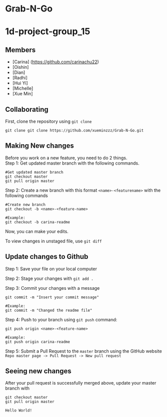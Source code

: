 # Grab-N-Go
# 1d-project-group_15

## Members

- [Carina] (https://github.com/carinachu22)  
- [Oishin]  
- [Dian]  
- [Radhi]    
- [Hui Yi]  
- [Michelle]  
- [Xue Min]

## Collaborating

First, clone the repository using `git clone`   
```
git clone git clone https://github.com/xueminzzz/Grab-N-Go.git
```

## Making New changes

Before you work on a new feature, you need to do 2 things.   
Step 1: Get updated master branch with the following commands. 

```
#Get updated master branch
git checkout master
git pull origin master
```

Step 2: Create a new branch with this format `<name>-<featurename>` with the following commands
```
#Create new branch
git checkout -b <name>-<feature-name>

#Example:
git checkout -b carina-readme

```

Now, you can make your edits.

To view changes in unstaged file, use `git diff`

## Update changes to Github

Step 1: Save your file on your local computer

Step 2: Stage your changes with `git add .`

Step 3: Commit your changes with a message

```
git commit -m "Insert your commit message"

#Example:
git commit -m "Changed the readme file"

```

Step 4: Push to your branch using `git push` command:

```
git push origin <name>-<feature-name>

#Example:
git push origin carina-readme

```

Step 5: Submit a Pull Request to the `master` branch using the GitHub website `Repo master page -> Pull Request -> New pull request`

## Seeing new changes

After your pull request is successfully merged above, update your master branch with

```
git checkout master
git pull origin master

Hello World!

```

